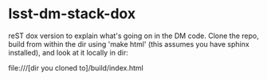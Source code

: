 # lsst-dm-stack-dox

reST dox version to explain what's going on in the DM code.  Clone the repo, build from within the dir using 'make html' (this assumes you have sphinx installed), and look at it locally in dir: 

   file:///[dir you cloned to]/build/index.html
